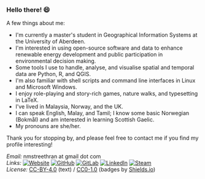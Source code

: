 ### Hello there! 😄

A few things about me:

- I'm currently a master's student in Geographical Information Systems at the University of Aberdeen.
- I'm interested in using open-source software and data to enhance renewable energy development and public participation in environmental decision making.
- Some tools I use to handle, analyse, and visualise spatial and temporal data are Python, R, and QGIS.
- I'm also familiar with shell scripts and command line interfaces in Linux and Microsoft Windows.
- I enjoy role-playing and story-rich games, nature walks, and typesetting in LaTeX.
- I've lived in Malaysia, Norway, and the UK.
- I can speak English, Malay, and Tamil; I know some basic Norwegian (Bokmål) and am interested in learning Scottish Gaelic.
- My pronouns are she/her.

Thank you for stopping by, and please feel free to contact me if you find my profile interesting!

*Email:* nmstreethran at gmail dot com \
*Links:*
[![Website](https://img.shields.io/badge/Website-white)](https://nithiya.gitlab.io/)
[![GitHub](https://img.shields.io/badge/GitHub-white?logo=github&logoColor=161b22)](https://github.com/nmstreethran)
[![GitLab](https://img.shields.io/badge/GitLab-white?logo=gitlab)](https://gitlab.com/nithiya)
[![LinkedIn](https://img.shields.io/badge/LinkedIn-white?logo=linkedin&logoColor=0077b5)](https://www.linkedin.com/in/nmstreethran/)
[![Steam](https://img.shields.io/badge/Steam-white?logo=steam&logoColor=171a21)](https://steamcommunity.com/id/nithiya/) \
*License:* [CC-BY-4.0](https://creativecommons.org/licenses/by/4.0/) (text) / [CC0-1.0](https://creativecommons.org/publicdomain/zero/1.0/) (badges by [Shields.io](https://shields.io/))
